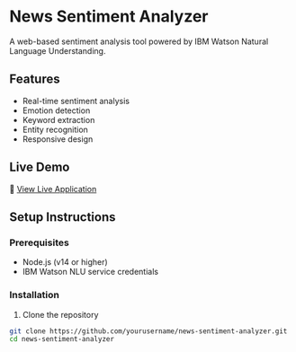 # News Sentiment Analyzer

A web-based sentiment analysis tool powered by IBM Watson Natural Language Understanding.

## Features
- Real-time sentiment analysis
- Emotion detection
- Keyword extraction
- Entity recognition
- Responsive design

## Live Demo
🚀 [View Live Application](https://cloudprojectnewsanalyzer.onrender.com/)

## Setup Instructions

### Prerequisites
- Node.js (v14 or higher)
- IBM Watson NLU service credentials

### Installation
1. Clone the repository
```bash
git clone https://github.com/yourusername/news-sentiment-analyzer.git
cd news-sentiment-analyzer

